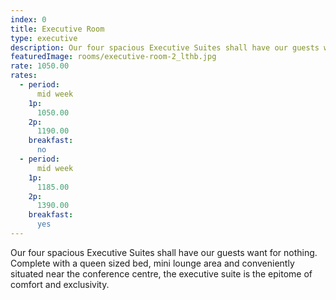 ```yaml
---
index: 0
title: Executive Room
type: executive
description: Our four spacious Executive Suites shall have our guests want for nothing. Complete with a queen sized bed, mini lounge area and conveniently situated near the conference centre, the executive suite is the epitome of comfort and exclusivity.
featuredImage: rooms/executive-room-2_lthb.jpg
rate: 1050.00
rates:
  - period:
      mid week
    1p:
      1050.00
    2p:
      1190.00
    breakfast:
      no
  - period:
      mid week
    1p:
      1185.00
    2p:
      1390.00
    breakfast:
      yes
---
```


Our four spacious Executive Suites shall have our guests want for nothing. Complete with a queen sized bed, mini lounge area and conveniently situated near the conference centre, the executive suite is the epitome of comfort and exclusivity.
<!--more-->
